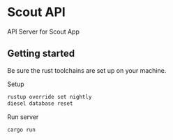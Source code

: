 # Scout API

API Server for Scout App

## Getting started

Be sure the rust toolchains are set up on your machine.

Setup

```bash
rustup override set nightly
diesel database reset
```

Run server

```bash
cargo run
```
